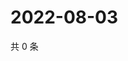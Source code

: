 # 2022-08-03

共 0 条

<!-- BEGIN WEIBO -->
<!-- 最后更新时间 Wed Aug 03 2022 21:38:49 GMT+0800 (China Standard Time) -->

<!-- END WEIBO -->
